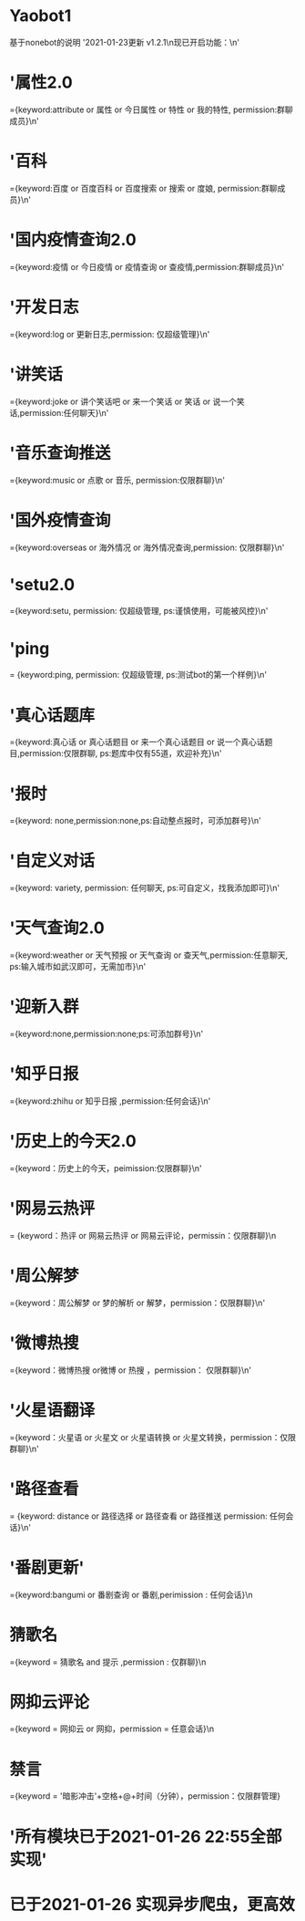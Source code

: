 # Yaobot1
基于nonebot的说明
'2021-01-23更新 v1.2.1\n现已开启功能：\n'
# '属性2.0
={keyword:attribute or 属性 or 今日属性 or 特性 or 我的特性, permission:群聊成员}\n'
# '百科
={keyword:百度 or 百度百科 or 百度搜索 or 搜索 or 度娘, permission:群聊成员}\n'
# '国内疫情查询2.0
={keyword:疫情 or 今日疫情 or 疫情查询 or 查疫情,permission:群聊成员}\n'
# '开发日志
={keyword:log or 更新日志,permission: 仅超级管理}\n' 
# '讲笑话
={keyword:joke or 讲个笑话吧 or 来一个笑话 or 笑话 or 说一个笑话,permission:任何聊天}\n' 
# '音乐查询推送
={keyword:music or 点歌 or 音乐, permission:仅限群聊}\n'
# '国外疫情查询
={keyword:overseas or 海外情况 or 海外情况查询,permission: 仅限群聊}\n'
# 'setu2.0
={keyword:setu, permission: 仅超级管理, ps:谨慎使用，可能被风控}\n'
# 'ping
= {keyword:ping, permission: 仅超级管理, ps:测试bot的第一个样例}\n'
# '真心话题库
={keyword:真心话 or 真心话题目 or 来一个真心话题目 or 说一个真心话题目,permission:仅限群聊, ps:题库中仅有55道，欢迎补充}\n'
# '报时
={keyword: none,permission:none,ps:自动整点报时，可添加群号}\n'
# '自定义对话
={keyword: variety, permission: 任何聊天, ps:可自定义，找我添加即可}\n'
# '天气查询2.0
={keyword:weather or 天气预报 or 天气查询 or 查天气,permission:任意聊天, ps:输入城市如武汉即可，无需加市}\n'
# '迎新入群
={keyword:none,permission:none;ps:可添加群号}\n'
# '知乎日报
={keyword:zhihu or 知乎日报 ,permission:任何会话}\n'
# '历史上的今天2.0
={keyword：历史上的今天，peimission:仅限群聊}\n'
# '网易云热评
= {keyword：热评 or 网易云热评 or 网易云评论，permissin：仅限群聊}\n
# '周公解梦
={keyword：周公解梦 or 梦的解析 or 解梦，permission：仅限群聊}\n'
# '微博热搜
={keyword：微博热搜 or微博 or 热搜 ，permission： 仅限群聊}\n'
# '火星语翻译
={keyword：火星语 or 火星文 or  火星语转换 or 火星文转换，permission：仅限群聊}\n'
# '路径查看 
= {keyword: distance or 路径选择 or 路径查看 or 路径推送 permission: 任何会话}\n'
# '番剧更新'
={keyword:bangumi or 番剧查询 or 番剧,perimission : 任何会话}\n
# 猜歌名
={keyword = 猜歌名 and 提示 ,permission : 仅群聊}\n
# 网抑云评论
={keyword = 网抑云 or 网抑，permission = 任意会话}\n
# 禁言
={keyword = '暗影冲击'+空格+@+时间（分钟），permission：仅限群管理}
# 
# '所有模块已于2021-01-26 22:55全部实现'
# 已于2021-01-26 实现异步爬虫，更高效
